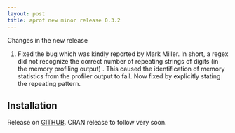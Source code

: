 ```yaml
---
layout: post
title: aprof new minor release 0.3.2
---
```


Changes in the new release

1. Fixed the bug which was kindly reported by Mark Miller. In short, a regex did not recognize the correct number of repeating strings of digits (in the memory profiling output) . This caused the identification of memory statistics from the profiler output to fail. Now fixed by explicitly stating the repeating pattern.  


## Installation

Release on [GITHUB](https://github.com/MarcoDVisser/aprof). CRAN release to follow very soon. 

